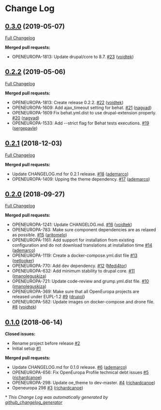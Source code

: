 # Change Log

## [0.3.0](https://github.com/openeuropa/oe_profile/tree/0.3.0) (2019-05-07)
[Full Changelog](https://github.com/openeuropa/oe_profile/compare/0.2.2...0.3.0)

**Merged pull requests:**

- OPENEUROPA-1813: Update drupal/core to 8.7. [\#23](https://github.com/openeuropa/oe_profile/pull/23) ([voidtek](https://github.com/voidtek))

## [0.2.2](https://github.com/openeuropa/oe_profile/tree/0.2.2) (2019-05-06)
[Full Changelog](https://github.com/openeuropa/oe_profile/compare/0.2.1...0.2.2)

**Merged pull requests:**

- OPENEUROPA-1813: Create release 0.2.2. [\#22](https://github.com/openeuropa/oe_profile/pull/22) ([voidtek](https://github.com/voidtek))
- OPENEUROPA-1609: Add ajax\_timeout setting for behat. [\#21](https://github.com/openeuropa/oe_profile/pull/21) ([nagyad](https://github.com/nagyad))
- OPENEUROPA-1609 Fix behat.yml.dist to use drupal-extension properly. [\#20](https://github.com/openeuropa/oe_profile/pull/20) ([nagyad](https://github.com/nagyad))
- OPENEUROPA-1533: Add --strict flag for Behat tests executions. [\#19](https://github.com/openeuropa/oe_profile/pull/19) ([sergepavle](https://github.com/sergepavle))

## [0.2.1](https://github.com/openeuropa/oe_profile/tree/0.2.1) (2018-12-03)
[Full Changelog](https://github.com/openeuropa/oe_profile/compare/0.2.0...0.2.1)

**Merged pull requests:**

- Update CHANGELOG.md for 0.2.1 release. [\#18](https://github.com/openeuropa/oe_profile/pull/18) ([ademarco](https://github.com/ademarco))
- OPENEUROPA-1409: Upping the theme dependency. [\#17](https://github.com/openeuropa/oe_profile/pull/17) ([ademarco](https://github.com/ademarco))

## [0.2.0](https://github.com/openeuropa/oe_profile/tree/0.2.0) (2018-09-27)
[Full Changelog](https://github.com/openeuropa/oe_profile/compare/0.1.0...0.2.0)

**Merged pull requests:**

- OPENEUROPA-1241: Update CHANGELOG.md. [\#16](https://github.com/openeuropa/oe_profile/pull/16) ([voidtek](https://github.com/voidtek))
- OPENEUROPA-783: Make sure component dependencies are as relaxed as possible. [\#15](https://github.com/openeuropa/oe_profile/pull/15) ([aritomelo](https://github.com/aritomelo))
- OPENEUROPA-1161: Add support for installation from existing configuration and do not download translations at installation time [\#14](https://github.com/openeuropa/oe_profile/pull/14) ([ademarco](https://github.com/ademarco))
- OPENEUROPA-1119: Create a docker-compose.yml.dist file [\#13](https://github.com/openeuropa/oe_profile/pull/13) ([netlooker](https://github.com/netlooker))
- OPENEUROPA-770: Add dev dependency. [\#12](https://github.com/openeuropa/oe_profile/pull/12) ([Medi4tor](https://github.com/Medi4tor))
- OPENEUROPA-632: Add minimum stability to drupal core. [\#11](https://github.com/openeuropa/oe_profile/pull/11) ([imanoleguskiza](https://github.com/imanoleguskiza))
- OPENEUROPA-721: Update code-review and grump.yml.dist file. [\#10](https://github.com/openeuropa/oe_profile/pull/10) ([imanoleguskiza](https://github.com/imanoleguskiza))
- OPENEUROPA-369: Make sure that all OpenEuropa projects are released under EUPL-1.2 [\#9](https://github.com/openeuropa/oe_profile/pull/9) ([drupol](https://github.com/drupol))
- OPENEUROPA-582: Update images on docker-compose and drone file. [\#8](https://github.com/openeuropa/oe_profile/pull/8) ([voidtek](https://github.com/voidtek))

## [0.1.0](https://github.com/openeuropa/oe_profile/tree/0.1.0) (2018-06-14)
**Closed issues:**

- Rename project before release [\#2](https://github.com/openeuropa/oe_profile/issues/2)
- Initial setup [\#1](https://github.com/openeuropa/oe_profile/issues/1)

**Merged pull requests:**

- Update CHANGELOG.md for 0.1.0 release. [\#6](https://github.com/openeuropa/oe_profile/pull/6) ([ademarco](https://github.com/ademarco))
- OPENEUROPA-656: Fix OpenEuropa Profile technical debt issues	 [\#5](https://github.com/openeuropa/oe_profile/pull/5) ([richardcanoe](https://github.com/richardcanoe))
- OPENEUROPA-298: Update oe\_theme to dev-master. [\#4](https://github.com/openeuropa/oe_profile/pull/4) ([richardcanoe](https://github.com/richardcanoe))
- Openeuropa 298 [\#3](https://github.com/openeuropa/oe_profile/pull/3) ([richardcanoe](https://github.com/richardcanoe))



\* *This Change Log was automatically generated by [github_changelog_generator](https://github.com/skywinder/Github-Changelog-Generator)*